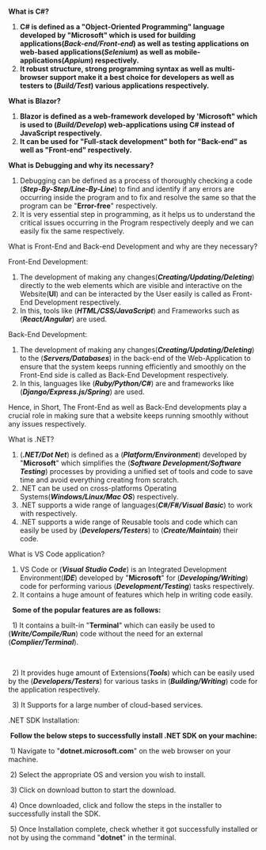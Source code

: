 **What is C#?**



1. **C# is defined as a "Object-Oriented Programming" language developed by "Microsoft" which is used for building applications(*Back-end/Front-end*) as well as testing applications on web-based applications(<i>Selenium</i>) as well as mobile-applications(<i>Appium</i>) respectively.**
2. **It robust structure, strong programming syntax as well as multi-browser support make it a best choice for developers as well as testers to (*Build/Test*) various applications respectively.**





**What is Blazor?**



1. **Blazor is defined as a web-framework developed by 'Microsoft" which is used to (*Build/Develop*) web-applications using C# instead of JavaScript respectively.**
2. **It can be used for "Full-stack development" both for "Back-end" as well as "Front-end" respectively.**





**What is Debugging and why its necessary?**



1. Debugging can be defined as a process of thoroughly checking a code (***Step-By-Step/Line-By-Line***) to find and identify if any errors are occurring inside the program and to fix and resolve the same so that the program can be "**Error-free**" respectively.
2. It is very essential step in programming, as it helps us to understand the critical issues occurring in the Program respectively deeply and we can easily fix the same respectively.





What is Front-End and Back-end Development and why are they necessary?



Front-End Development:



1. The development of making any changes(***Creating/Updating/Deleting***) directly to the web elements which are visible and interactive on the Website(**UI**) and can be interacted by the User easily is called as Front-End Development respectively.
2. In this, tools like (***HTML/CSS/JavaScript***) and Frameworks such as (***React/Angular***) are used. 





Back-End Development:



1. The development of making any changes(***Creating/Updating/Deleting***) to the (***Servers/Databases***) in the back-end of the Web-Application to ensure that the system keeps running efficiently and smoothly on the Front-End side is called as Back-End Development respectively.
2. In this, languages like (***Ruby/Python/C#***) are and frameworks like (***Django/Express.js/Spring***) are used. 





Hence, in Short, The Front-End as well as Back-End developments play a crucial role in making sure that a website keeps running smoothly without any issues respectively.





What is .NET?



1. (***.NET/Dot Net***) is defined as a (***Platform/Environment***) developed by "**Microsoft**" which simplifies the (***Software Development/Software Testing***) processes by providing a unified set of tools and code to save time and avoid everything creating from scratch.
2. .NET can be used on cross-platforms Operating Systems(***Windows/Linux/Mac OS***) respectively.
3. .NET supports a wide range of languages(***C#/F#/Visual Basic***) to work with respectively.
4. .NET supports a wide range of Reusable tools and code which can easily be used by (***Developers/Testers***) to (***Create/Maintain***) their code.





What is VS Code application?



1. VS Code or (***Visual Studio Code***) is an Integrated Development Environment(***IDE***) developed by "**Microsoft**" for (***Developing/Writing***) code for performing various (***Development/Testing***) tasks respectively.
2. It contains a huge amount of features which help in writing code easily. 



&nbsp;  **Some of the popular features are as follows:**



&nbsp;  1) It contains a built-in "**Terminal**" which can easily be used to (***Write/Compile/Run***) code without the need for an external (***Complier/Terminal***).

&nbsp;  

&nbsp;  2) It provides huge amount of Extensions(***Tools***) which can be easily used by the (***Developers/Testers***) for various tasks in (***Building/Writing***) code for the   	application respectively.
   

&nbsp;  3) It Supports for a large number of cloud-based services.





.NET SDK Installation:



&nbsp;**Follow the below steps to successfully install .NET SDK on your machine:**



&nbsp;1) Navigate to "**dotnet.microsoft.com**" on the web browser on your machine.



&nbsp;2) Select the appropriate OS and version you wish to install.



&nbsp;3) Click on download button to start the download.



&nbsp;4) Once downloaded, click and follow the steps in the installer to successfully install the SDK.



&nbsp;5) Once Installation complete, check whether it got successfully installed or not by using the command "**dotnet**" in the terminal.











&nbsp;  




